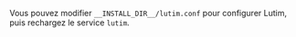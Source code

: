Vous pouvez modifier `__INSTALL_DIR__/lutim.conf` pour configurer Lutim, puis rechargez le service `lutim`.